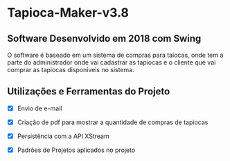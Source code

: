 # Tapioca-Maker-v3.8
## Software Desenvolvido em 2018 com Swing
O software é baseado em um sistema de compras para taiocas, onde tem a parte do administrador onde vai cadastrar as tapiocas e o cliente que vai comprar as tapiocas disponíveis no sistema.
## Utilizações e Ferramentas do Projeto
- [x] Envio de e-mail
- [x] Criação de pdf para mostrar a quantidade de compras de tapiocas
- [x] Persistência com a API XStream
- [x] Padrões de Projetos aplicados no projeto


